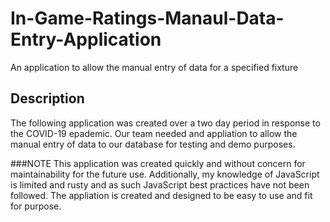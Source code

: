 # In-Game-Ratings-Manaul-Data-Entry-Application
An application to allow the manual entry of data for a specified fixture

## Description
The following application was created over a two day period in response to the COVID-19 epademic.
Our team needed and appliation to allow the manual entry of data to our database for testing and demo purposes.

###NOTE
This application was created quickly and without concern for maintainability for the future use. Additionally,
my knowledge of JavaScript is limited and rusty and as such JavaScript best practices have not been followed.
The appliation is created and designed to be easy to use and fit for purpose.

